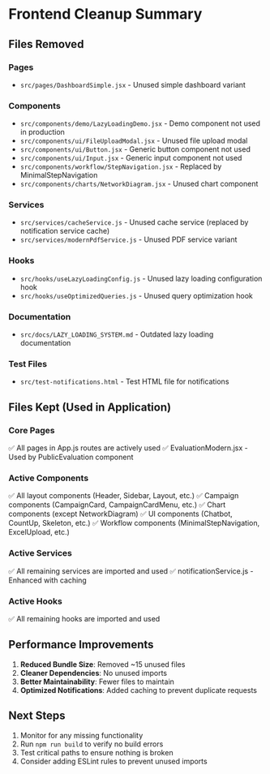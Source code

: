 # Frontend Cleanup Summary

## Files Removed

### Pages
- `src/pages/DashboardSimple.jsx` - Unused simple dashboard variant

### Components
- `src/components/demo/LazyLoadingDemo.jsx` - Demo component not used in production
- `src/components/ui/FileUploadModal.jsx` - Unused file upload modal
- `src/components/ui/Button.jsx` - Generic button component not used
- `src/components/ui/Input.jsx` - Generic input component not used
- `src/components/workflow/StepNavigation.jsx` - Replaced by MinimalStepNavigation
- `src/components/charts/NetworkDiagram.jsx` - Unused chart component

### Services
- `src/services/cacheService.js` - Unused cache service (replaced by notification service cache)
- `src/services/modernPdfService.js` - Unused PDF service variant

### Hooks
- `src/hooks/useLazyLoadingConfig.js` - Unused lazy loading configuration hook
- `src/hooks/useOptimizedQueries.js` - Unused query optimization hook

### Documentation
- `src/docs/LAZY_LOADING_SYSTEM.md` - Outdated lazy loading documentation

### Test Files
- `src/test-notifications.html` - Test HTML file for notifications

## Files Kept (Used in Application)

### Core Pages
✅ All pages in App.js routes are actively used
✅ EvaluationModern.jsx - Used by PublicEvaluation component

### Active Components
✅ All layout components (Header, Sidebar, Layout, etc.)
✅ Campaign components (CampaignCard, CampaignCardMenu, etc.)
✅ Chart components (except NetworkDiagram)
✅ UI components (Chatbot, CountUp, Skeleton, etc.)
✅ Workflow components (MinimalStepNavigation, ExcelUpload, etc.)

### Active Services
✅ All remaining services are imported and used
✅ notificationService.js - Enhanced with caching

### Active Hooks
✅ All remaining hooks are imported and used

## Performance Improvements

1. **Reduced Bundle Size**: Removed ~15 unused files
2. **Cleaner Dependencies**: No unused imports
3. **Better Maintainability**: Fewer files to maintain
4. **Optimized Notifications**: Added caching to prevent duplicate requests

## Next Steps

1. Monitor for any missing functionality
2. Run `npm run build` to verify no build errors
3. Test critical paths to ensure nothing is broken
4. Consider adding ESLint rules to prevent unused imports
